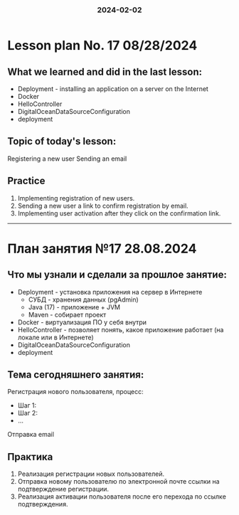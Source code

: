 <h3 style="text-align: center; padding-bottom: 14px">2024-02-02</h3>

# Lesson plan No. 17 08/28/2024

## What we learned and did in the last lesson:
- Deployment - installing an application on a server on the Internet
- Docker
- HelloController
- DigitalOceanDataSourceConfiguration
- deployment

## Topic of today's lesson:
Registering a new user
Sending an email

## Practice
1. Implementing registration of new users.
2. Sending a new user a link to confirm registration by email.
3. Implementing user activation after they click on the confirmation link.

___

# План занятия №17 28.08.2024

## Что мы узнали и сделали за прошлое занятие:
- Deployment - установка приложения на сервер в Интернете
  - СУБД - хранения данных (pgAdmin)
  - Java (17) - приложение + JVM 
  - Maven - собирает проект 
- Docker - виртуализация ПО у себя внутри
- HelloController - позволяет понять, какое приложение работает (на локале или в Интернете)
- DigitalOceanDataSourceConfiguration
- deployment

## Тема сегодняшнего занятия:
Регистрация нового пользователя, процесс:
- Шаг 1:
- Шаг 2:
- ...

Отправка email

## Практика
1. Реализация регистрации новых пользователей.
2. Отправка новому пользователю по электронной почте ссылки на подтверждение регистрации.
3. Реализация активации пользователя после его перехода по ссылке подтверждения.


